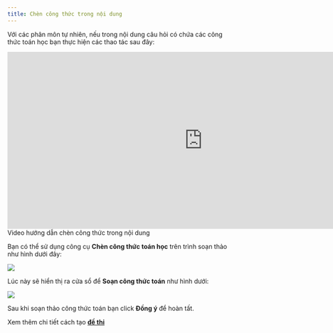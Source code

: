 ```yaml
---
title: Chèn công thức trong nội dung
---
```


Với các phân môn tự nhiên, nếu trong nội dung câu hỏi có chứa các công thức toán học bạn thực hiện các thao tác sau đây:

<div class="video-container">
	<iframe width="875" height="398" src="https://www.youtube.com/embed/M2GxebKuHNo" 	frameborder="0" allow="accelerometer; autoplay; encrypted-media; gyroscope; picture-in-picture" allowfullscreen></iframe>
</div> 
<div class="text-center text-italic">Video hướng dẫn chèn công thức trong nội dung</div>

Bạn có thể sử dụng công cụ **Chèn công thức toán học** trên trình soạn thảo như hình dưới đây:

 ![](../images/test/cong-thuc-toan-1.png)

Lúc này sẽ hiển thị ra cửa sổ để **Soạn công thức toán** như hình dưới:

![](../images/test/cong-thuc-toan-2.png)

Sau khi soạn thảo công thức toán bạn click  **Đồng ý** để hoàn tất. 

Xem thêm chi tiết cách tạo [**đề thi**](/de-thi/)
